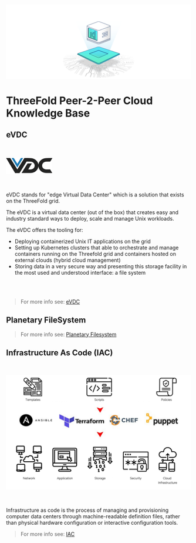 ![](img/cloud_node.png)

# ThreeFold Peer-2-Peer Cloud Knowledge Base

## eVDC

<br/>

![](img/vdc.png)

<br/>

eVDC stands for "edge Virtual Data Center" which is a solution that exists on the ThreeFold grid.

The eVDC is a virtual data center (out of the box) that creates easy and industry standard ways to deploy, scale and manage Unix workloads.

The eVDC offers the tooling for:

- Deploying containerized Unix IT applications on the grid
- Setting up Kubernetes clusters that able to orchestrate and manage containers running on the Threefold grid and containers hosted on external clouds (hybrid cloud management)
- Storing data in a very secure way and presenting this storage facility in the most used and understood interface: a file system

<br/>

<!-- ![](img/evdc.png) -->

<br/>

> For more info see: [eVDC](evdc)

## Planetary FileSystem

> For more info see: [Planetary Filesystem](threefold:threefold_fs)

## Infrastructure As Code (IAC)

<br/>

![](img/iac_intro.png)

<br/>

Infrastructure as code is the process of managing and provisioning computer data centers through machine-readable definition files, rather than physical hardware configuration or interactive configuration tools.

> For more info see: [IAC](iac)